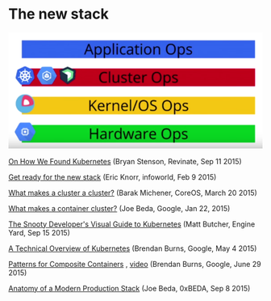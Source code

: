 # The new stack

![The new stack](resources/new-stack.png)

[On How We Found Kubernetes](http://eng.revinate.com/2015/09/11/on-how-we-found-kubernetes/) (Bryan Stenson, Revinate, Sep 11 2015)

[Get ready for the new stack](http://www.infoworld.com/article/2880770/devops/get-ready-for-the-new-stack.html) (Eric Knorr, infoworld, Feb 9 2015)

[What makes a cluster a cluster?](https://coreos.com/blog/cluster-osi-model/) (Barak Michener, CoreOS, March 20 2015)

[What makes a container cluster?](http://googlecloudplatform.blogspot.tw/2015/01/what-makes-a-container-cluster.html) (Joe Beda, Google, Jan 22, 2015)

[The Snooty Developer's Visual Guide to Kubernetes](http://technosophos.com/2015/09/15/a-visual-guide-to-kubernetes.html?utm_content=buffercd8ac&utm_medium=social&utm_source=twitter.com&utm_campaign=buffer) (Matt Butcher, Engine Yard, Sep 15 2015)

[A Technical Overview of Kubernetes](https://www.youtube.com/watch?v=WwBdNXt6wO4) (Brendan Burns, Google, May 4 2015)

[Patterns for Composite Containers](http://blog.kubernetes.io/2015/06/the-distributed-system-toolkit-patterns.html) , [video](https://www.youtube.com/watch?v=Ph3t8jIt894) (Brendan Burns, Google, June 29 2015)

[Anatomy of a Modern Production Stack](http://www.eightypercent.net/post/layers-in-the-stack.html) (Joe Beda, 0xBEDA, Sep 8 2015)
